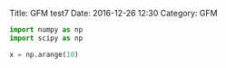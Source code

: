 Title: GFM test7
Date: 2016-12-26 12:30
Category: GFM

```python
import numpy as np
import scipy as np

x = np.arange(10)
```
